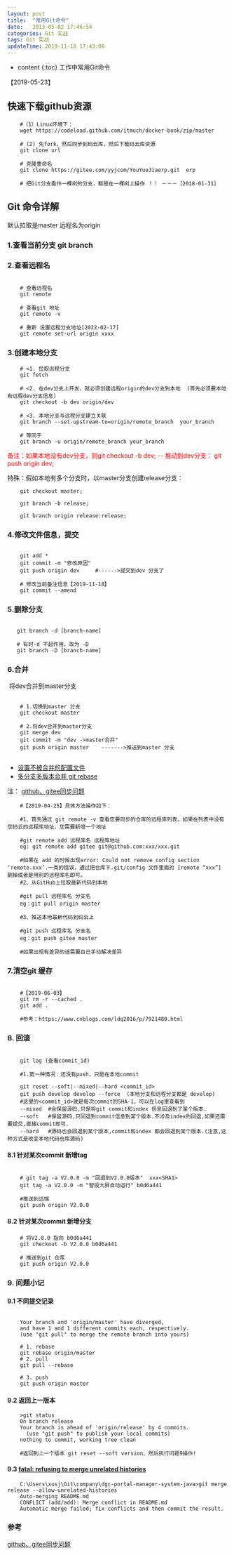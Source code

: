 ```yaml
---
layout: post
title:  "常用Git命令"
date:   2013-05-02 17:46:54
categories: Git 实战
tags: Git 实战
updateTime: 2019-11-18 17:43:00
---
```


* content
{:toc}
工作中常用Git命令

【2019-05-23】
## 快速下载github资源
```shell
	#（1）Linux环境下： 
	wget https://codeload.github.com/itmuch/docker-book/zip/master

	# (2) 先fork，然后同步到码云库，然后下载码云库资源  
    git clone url

	# 克隆重命名
	git clone https://gitee.com/yyjcom/YouYueJiaerp.git  erp

	# 把Git分支看作一棵树的分支，都是在一棵树上操作 ！！ －－－［2018-01-31］
```

## Git 命令详解

默认拉取是master 远程名为origin

### 1.查看当前分支 git branch

### 2.查看远程名 

```shell

	# 查看远程名
	git remote

	# 查看git 地址
	git remote -v

    # 重新 设置远程分支地址[2022-02-17]
    git remote set-url origin xxxx
```



### 3.创建本地分支
```shell
	# <1. 拉取远程分支
    git fetch

	# <2. 在dev分支上开发，就必须创建远程origin的dev分支到本地  (首先必须要本地有远程dev分支信息)
	git checkout -b dev origin/dev 

	# <3. 本地分支与远程分支建立关联
	git branch --set-upstream-to=origin/remote_branch  your_branch

	# 等同于
	git branch -u origin/remote_branch your_branch

```

<font color='red'>备注：如果本地没有dev分支，则git checkout -b dev;   -- 推动到dev分支： git push origin dev;</font>

   特殊：假如本地有多个分支时，以master分支创建release分支：
```shell
	git checkout master;

	git branch -b release;

	git branch origin release:release;
```
### 4.修改文件信息，提交

```shell
    
    git add *
    git commit -m "修改原因"
    git push origin dev     #------>提交到dev 分支了
    
	# 修改当前备注信息【2019-11-18】
    git commit --amend
```

### 5.删除分支
```shell
   
   git branch -d [branch-name]

   # 有时-d 不起作用，改为 -D
   git branch -D [branch-name]
```

### 6.合并

​		将dev合并到master分支
```shell
	
	# 1.切换到master 分支
    git checkout master

	# 2.将dev合并到master分支
    git merge dev 
    git commit -m "dev ->master合并"
    git push origin master    ------->推送到master 分支	
    
```

- [设置不被合并的配置文件](https://www.cnblogs.com/init-007/p/11395883.html)
- [多分支多版本合并 git rebase](https://mp.weixin.qq.com/s/4pSbW-0D-31Nhnw-sIJOag)

注： 
[github、gitee同步问题](https://blog.gitee.com/2018/06/05/github_to_gitee/)

```shell
	#【2019-04-25】具体方法操作如下：

	#1、首先通过 git remote -v 查看您要同步的仓库的远程库列表，如果在列表中没有您码云的远程库地址，您需要新增一个地址

	#git remote add 远程库名 远程库地址
	eg: git remote add gitee git@github.com:xxx/xxx.git

	#如果在 add 的时候出现error: Could not remove config section ‘remote.xxx’.一类的错误，通过把仓库下.git/config 文件里面的 [remote “xxx”] 删掉或者是用别的远程库名即可。
	#2、从GitHub上拉取最新代码到本地

	#git pull 远程库名 分支名
	eg：git pull origin master

	#3、推送本地最新代码到码云上

	#git push 远程库名 分支名
	eg：git push gitee master

	#如果出现有差异的话需要自己手动解决差异

```


### 7.清空git 缓存

```shell
	
	#【2019-06-03】
	git rm -r --cached .
	git add .

	#参考：https://www.cnblogs.com/ldq2016/p/7921480.html 
```

### 8. 回滚    
```shell

	git log (查看commit_id)

 	#1.第一种情况：还没有push，只是在本地commit

	git reset --soft|--mixed|--hard <commit_id>
	git push develop develop --force  (本地分支和远程分支都是 develop)
	#这里的<commit_id>就是每次commit的SHA-1，可以在log里查看到
	--mixed  #会保留源码,只是将git commit和index 信息回退到了某个版本.
	--soft   #保留源码,只回退到commit信息到某个版本.不涉及index的回退,如果还需要提交,直接commit即可.
	--hard   #源码也会回退到某个版本,commit和index 都会回退到某个版本.(注意,这种方式是改变本地代码仓库源码)
```
#### 8.1 针对某次commit 新增tag

```shell

	# git tag -a V2.0.0 -m "回退到V2.0.0版本"  xxx<SHA1>
	git tag -a V2.0.0 -m "智投大屏自动运行" b0d6a441

	#推送到远端
	git push origin V2.0.0

```

#### 8.2 针对某次commit 新增分支

```shell
	# 将V2.0.0 指向 b0d6a441
	git checkout -b V2.0.0 b0d6a441

	# 推送到git 仓库
	git push origin V2.0.0
```



### 9. 问题小记

#### 9.1 不同提交记录

```shell
 	
 	Your branch and 'origin/master' have diverged,
	and have 1 and 1 different commits each, respectively.
    (use "git pull" to merge the remote branch into yours)
	
	# 1. rebase
	git rebase origin/master 
	# 2. pull
	git pull --rebase 
	
	# 3. push
	git push origin master 

```
#### 9.2 返回上一版本

```shell
    >git status
    On branch release
    Your branch is ahead of 'origin/release' by 4 commits.
      (use "git push" to publish your local commits)
    nothing to commit, working tree clean

	#返回到上一个版本 git reset --soft version、然后执行问题9操作!
```

#### 9.3 [fatal: refusing to merge unrelated histories](https://blog.51cto.com/laok8/2454524)

```shell
    C:\Users\xusj\Git\company\dgc-portal-manager-system-java>git merge release --allow-unrelated-histories
    Auto-merging README.md
    CONFLICT (add/add): Merge conflict in README.md
    Automatic merge failed; fix conflicts and then commit the result.
```



### 参考

[github、gitee同步问题](https://blog.gitee.com/2018/06/05/github_to_gitee/)